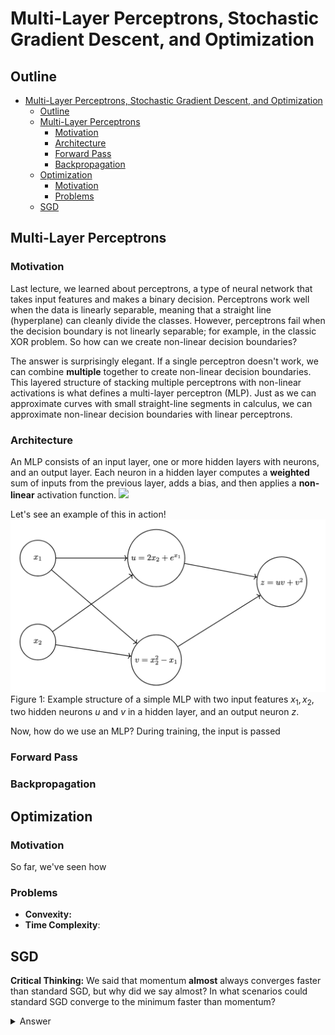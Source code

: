 # Multi-Layer Perceptrons, Stochastic Gradient Descent, and Optimization

## Outline

- [Multi-Layer Perceptrons, Stochastic Gradient Descent, and Optimization](#multi-layer-perceptrons-stochastic-gradient-descent-and-optimization)
  - [Outline](#outline)
  - [Multi-Layer Perceptrons](#multi-layer-perceptrons)
    - [Motivation](#motivation)
    - [Architecture](#architecture)
    - [Forward Pass](#forward-pass)
    - [Backpropagation](#backpropagation)
  - [Optimization](#optimization)
    - [Motivation](#motivation-1)
    - [Problems](#problems)
  - [SGD](#sgd)

## Multi-Layer Perceptrons

### Motivation

Last lecture, we learned about perceptrons, a type of neural network that takes input features and makes a binary decision. Perceptrons work well when the data is linearly separable, meaning that a straight line (hyperplane) can cleanly divide the classes. However, perceptrons fail when the decision boundary is not linearly separable; for example, in the classic XOR problem. So how can we create non-linear decision boundaries?

The answer is surprisingly elegant. If a single perceptron doesn't work, we can combine **multiple** together to create non-linear decision boundaries. This layered structure of stacking multiple perceptrons with non-linear activations is what defines a multi-layer perceptron (MLP). Just as we can approximate curves with small straight-line segments in calculus, we can approximate non-linear decision boundaries with linear perceptrons.

### Architecture

An MLP consists of an input layer, one or more hidden layers with neurons, and an output layer. Each neuron in a hidden layer computes a **weighted** sum of inputs from the previous layer, adds a bias, and then applies a **non-linear** activation function.
<img src= https://raw.githubusercontent.com/William-Leung/cs4782-optimization-notes/main/forward pass.png>

Let's see an example of this in action!
<img src=https://raw.githubusercontent.com/William-Leung/cs4782-optimization-notes/main/sample_neural_network.png>
Figure 1: Example structure of a simple MLP with two input features $x_1, x_2$, two hidden neurons $u$ and $v$ in a hidden layer, and an output neuron $z$.

Now, how do we use an MLP? During training, the input is passed

### Forward Pass

### Backpropagation

## Optimization

### Motivation

So far, we've seen how

### Problems

- **Convexity:**
- **Time Complexity**:

## SGD

**Critical Thinking:** We said that momentum **almost** always converges faster than standard SGD, but why did we say almost? In what scenarios could standard SGD converge to the minimum faster than momentum?

<!-- markdownlint-disable MD033 -->

[//]: # "The line above disables the flagging for inline HTML"

<details>
  <summary>Answer</summary>
  
* **High Momentum Coefficient:** If the momentum coefficient $\mu$ is too high, it can cause the optimizer to overshoot minima or oscillate in narrow valleys. In these cases, standard SGD, despite being slower,may descend towards the minimum more directly and thus faster.
* **Noisy Gradients:** If gradient estimates have a lot of noise that is uncorrelated, momentum can actually hinder progress by following the noise. On the other hand, vanilla SGD ignores the previous noisy gradients.
* **Sharp Curvature:** In regions with flat gradients followed by steep drops (plateaus into ravines), momentum may take longer to adjust to the new gradient, while SGD adapts immediately.
  
</details> <!-- markdownlint-enable MD033 -->
